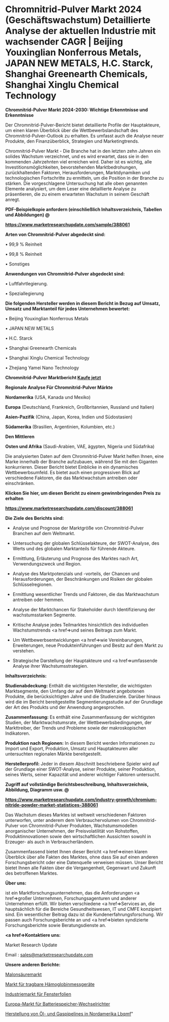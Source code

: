 # Chromnitrid-Pulver Markt 2024 (Geschäftswachstum) Detaillierte Analyse der aktuellen Industrie mit wachsender CAGR | Beijing Youxinglian Nonferrous Metals, JAPAN NEW METALS, H.C. Starck, Shanghai Greenearth Chemicals, Shanghai Xinglu Chemical Technology

<strong>Chromnitrid-Pulver Markt 2024-2030: Wichtige Erkenntnisse und Erkenntnisse</strong>

Der Chromnitrid-Pulver-Bericht bietet detaillierte Profile der Hauptakteure, um einen klaren Überblick über die Wettbewerbslandschaft des Chromnitrid-Pulver-Outlook zu erhalten. Es umfasst auch die Analyse neuer Produkte, den Finanzüberblick, Strategien und Marketingtrends.

Chromnitrid-Pulver Markt - Die Branche hat in den letzten zehn Jahren ein solides Wachstum verzeichnet, und es wird erwartet, dass sie in den kommenden Jahrzehnten viel erreichen wird. Daher ist es wichtig, alle Investitionsmöglichkeiten, bevorstehenden Marktbedrohungen, zurückhaltenden Faktoren, Herausforderungen, Marktdynamiken und technologischen Fortschritte zu ermitteln, um die Position in der Branche zu stärken. Die vorgeschlagene Untersuchung hat alle oben genannten Elemente analysiert, um dem Leser eine detaillierte Analyse zu präsentieren, die zu einem erwarteten Wachstum in seinem Geschäft anregt.



<strong><b>PDF-Beispielkopie anfordern (einschließlich Inhaltsverzeichnis, Tabellen und Abbildungen) @ </b></strong>

<strong><a href=https://www.marketresearchupdate.com/sample/388061>

<strong>https://www.marketresearchupdate.com/sample/388061</u></a></strong></strong>



<strong>Arten von Chromnitrid-Pulver abgedeckt sind:</strong>

• 99,9 % Reinheit

• 99,8 % Reinheit

• Sonstiges



<strong>Anwendungen von Chromnitrid-Pulver abgedeckt sind:</strong>

• Luftfahrtlegierung.

• Speziallegierung



<strong>Die folgenden Hersteller werden in diesem Bericht in Bezug auf Umsatz, Umsatz und Marktanteil für jedes Unternehmen bewertet:</strong>

• Beijing Youxinglian Nonferrous Metals

• JAPAN NEW METALS

• H.C. Starck

• Shanghai Greenearth Chemicals

• Shanghai Xinglu Chemical Technology

• Zhejiang Yamei Nano Technology



<strong>Chromnitrid-Pulver Marktbericht <a href=https://www.marketresearchupdate.com/buynow/388061>Kaufe jetzt</a></strong>



<strong>Regionale Analyse Für Chromnitrid-Pulver Märkte</strong>



<strong>Nordamerika</strong> (USA, Kanada und Mexiko)



<strong>Europa</strong> (Deutschland, Frankreich, Großbritannien, Russland und Italien)



<strong>Asien-Pazifik</strong> (China, Japan, Korea, Indien und Südostasien)



<strong>Südamerika</strong> (Brasilien, Argentinien, Kolumbien, etc.)



<strong>Den Mittleren</strong> 

<strong>Osten und Afrika</strong> (Saudi-Arabien, VAE, ägypten, Nigeria und Südafrika)

Die analysierten Daten auf dem Chromnitrid-Pulver Markt helfen Ihnen, eine Marke innerhalb der Branche aufzubauen, während Sie mit den Giganten konkurrieren. Dieser Bericht bietet Einblicke in ein dynamisches Wettbewerbsumfeld. Es bietet auch einen progressiven Blick auf verschiedene Faktoren, die das Marktwachstum antreiben oder einschränken.



<strong>Klicken Sie hier, um diesen Bericht zu einem gewinnbringenden Preis zu erhalten
</strong>

<strong><a href=https://www.marketresearchupdate.com/discount/388061>https://www.marketresearchupdate.com/discount/388061</b></u></strong></a>



<strong>Die Ziele des Berichts sind:</strong>

- Analyse und Prognose der Marktgröße von Chromnitrid-Pulver Branchen auf dem Weltmarkt.

- Untersuchung der globalen Schlüsselakteure, der SWOT-Analyse, des Werts und des globalen Marktanteils für führende Akteure.

- Ermittlung, Erläuterung und Prognose des Marktes nach Art, Verwendungszweck und Region.

- Analyse des Marktpotenzials und -vorteils, der Chancen und Herausforderungen, der Beschränkungen und Risiken der globalen Schlüsselregionen.

- Ermittlung wesentlicher Trends und Faktoren, die das Marktwachstum antreiben oder hemmen.

- Analyse der Marktchancen für Stakeholder durch Identifizierung der wachstumsstarken Segmente.

- Kritische Analyse jedes Teilmarktes hinsichtlich des individuellen Wachstumstrends <a href=>und</a> seines Beitrags zum Markt.

- Um Wettbewerbsentwicklungen <a href=>wie</a> Vereinbarungen, Erweiterungen, neue Produkteinführungen und Besitz auf dem Markt zu verstehen.

- Strategische Darstellung der Hauptakteure und <a href=>umfas</a>sende Analyse ihrer Wachstumsstrategien.



<strong>Inhaltsverzeichnis:</strong>



<strong>Studienabdeckung:</strong> Enthält die wichtigsten Hersteller, die wichtigsten Marktsegmente, den Umfang der auf dem Weltmarkt angebotenen Produkte, die berücksichtigten Jahre und die Studienziele. Darüber hinaus wird die im Bericht bereitgestellte Segmentierungsstudie auf der Grundlage der Art des Produkts und der Anwendung angesprochen.



<strong>Zusammenfassung:</strong> Es enthält eine Zusammenfassung der wichtigsten Studien, der Marktwachstumsrate, der Wettbewerbsbedingungen, der Markttreiber, der Trends und Probleme sowie der makroskopischen Indikatoren.



<strong>Produktion nach Regionen:</strong> In diesem Bericht werden Informationen zu Import und Export, Produktion, Umsatz und Hauptakteuren aller untersuchten regionalen Märkte bereitgestellt.



<strong>Herstellerprofil:</strong> Jeder in diesem Abschnitt beschriebene Spieler wird auf der Grundlage einer SWOT-Analyse, seiner Produkte, seiner Produktion, seines Werts, seiner Kapazität und anderer wichtiger Faktoren untersucht.



<strong><b>Zugriff auf vollständige Berichtsbeschreibung, Inhaltsverzeichnis, Abbildung, Diagramm usw. @ </b></strong>

<strong><a href=https://www.marketresearchupdate.com/industry-growth/chromium-nitride-powder-market-statistices-388061>https://www.marketresearchupdate.com/industry-growth/chromium-nitride-powder-market-statistices-388061</a></strong>

Das Wachstum dieses Marktes ist weltweit verschiedenen Faktoren unterworfen, unter anderem dem Verbrauchervolumen von Chromnitrid-Pulver von Chromnitrid-Pulver Produkten, Wachstumsmodellen anorganischer Unternehmen, der Preisvolatilität von Rohstoffen, Produktinnovationen sowie den wirtschaftlichen Aussichten sowohl in Erzeuger- als auch in Verbraucherländern.

Zusammenfassend bietet Ihnen dieser Bericht <a href=>einen</a> klaren Überblick über alle Fakten des Marktes, ohne dass Sie auf einen anderen Forschungsbericht oder eine Datenquelle verweisen müssen. Unser Bericht bietet Ihnen alle Fakten über die Vergangenheit, Gegenwart und Zukunft des betroffenen Marktes.



<strong>Über uns:</strong>

 ist ein Marktforschungsunternehmen, das die Anforderungen <a href=>großer</a> Unternehmen, Forschungsagenturen und anderer Unternehmen erfüllt. Wir bieten verschiedene <a href=>Services</a> an, die hauptsächlich für die Bereiche Gesundheitswesen, IT und CMFE konzipiert sind. Ein wesentlicher Beitrag dazu ist die Kundenerfahrungsforschung. Wir passen auch Forschungsberichte an und <a href=>bieten</a> syndizierte Forschungsberichte sowie Beratungsdienste an.



<strong><a href=>Kontaktiere uns:</a></strong>

Market Research Update

Email : sales@marketresearchupdate.com



<strong>Unsere anderen Berichte:</strong>

<a href=https://www.linkedin.com/pulse/malonic-acid-market-current-business-trends-growth-opportunities>Malonsäuremarkt</a>

<a href=https://www.linkedin.com/pulse/portable-hemoglobin-meter-market-2023>Markt für tragbare Hämoglobinmessgeräte</a>

<a href=https://www.linkedin.com/pulse/window-film-industrial-market-size-industry>Industriemarkt für Fensterfolien</a>

<a href=https://www.linkedin.com/pulse/europe-battery-storage-inverter-market-2023>Europa-Markt für Batteriespeicher-Wechselrichter</a>

<a href=https://www.linkedin.com/pulse/north-america-oil-gas-pipeline-fabrication-lbqmf/>Herstellung von Öl- und Gaspipelines in Nordamerika Lbqmf</a>"
